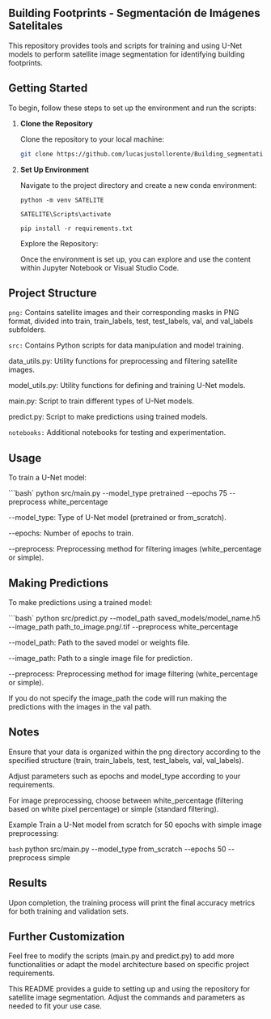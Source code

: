 ## Building Footprints - Segmentación de Imágenes Satelitales

This repository provides tools and scripts for training and using U-Net models to perform satellite image segmentation for identifying building footprints.

## Getting Started

To begin, follow these steps to set up the environment and run the scripts:

1. **Clone the Repository**

   Clone the repository to your local machine:
   
   ```bash
   git clone https://github.com/lucasjustollorente/Building_segmentation.git

2. **Set Up Environment**

   Navigate to the project directory and create a new conda environment:

   ``python -m venv SATELITE``
   
   ``SATELITE\Scripts\activate``
   
   ``pip install -r requirements.txt``

   Explore the Repository:

   Once the environment is set up, you can explore and use the content within Jupyter Notebook or Visual Studio Code.

  ## Project Structure

   ``png:`` Contains satellite images and their corresponding masks in PNG format, divided into train, train_labels, test, test_labels, val, and val_labels subfolders.

   ``src:`` Contains Python scripts for data manipulation and model training.

   data_utils.py: Utility functions for preprocessing and filtering satellite images.

   model_utils.py: Utility functions for defining and training U-Net models.
          
   main.py: Script to train different types of U-Net models.
          
   predict.py: Script to make predictions using trained models.

   ``notebooks:`` Additional notebooks for testing and experimentation.

   ## Usage
   
   To train a U-Net model:

   ```bash`
   python src/main.py --model_type pretrained --epochs 75 --preprocess white_percentage


   --model_type: Type of U-Net model (pretrained or from_scratch).

   --epochs: Number of epochs to train.

   --preprocess: Preprocessing method for filtering images (white_percentage or simple).

   ## Making Predictions
   
   To make predictions using a trained model:

   ```bash`
   python src/predict.py --model_path saved_models/model_name.h5 --image_path path_to_image.png/.tif --preprocess white_percentage


   --model_path: Path to the saved model or weights file.

   --image_path: Path to a single image file for prediction.

   --preprocess: Preprocessing method for image filtering (white_percentage or simple).


   If you do not specify the image_path the code will run making the predictions with the images in the val path.

   ## Notes

   Ensure that your data is organized within the png directory according to the specified structure (train, train_labels, test, test_labels, val, val_labels).

   Adjust parameters such as epochs and model_type according to your requirements.

   For image preprocessing, choose between white_percentage (filtering based on white pixel percentage) or simple (standard filtering).

   Example
   Train a U-Net model from scratch for 50 epochs with simple image preprocessing:

   ```bash```
   python src/main.py --model_type from_scratch --epochs 50 --preprocess simple

   ## Results
   Upon completion, the training process will print the final accuracy metrics for both training and validation sets.

   ## Further Customization
   Feel free to modify the scripts (main.py and predict.py) to add more functionalities or adapt the model architecture based on specific project requirements.

This README provides a guide to setting up and using the repository for satellite image segmentation. Adjust the commands and parameters as needed to fit your use case.
